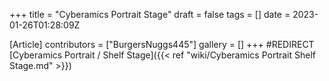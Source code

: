 +++
title = "Cyberamics Portrait Stage"
draft = false
tags = []
date = 2023-01-26T01:28:09Z

[Article]
contributors = ["BurgersNuggs445"]
gallery = []
+++
#REDIRECT [Cyberamics Portrait / Shelf Stage]({{< ref "wiki/Cyberamics Portrait  Shelf Stage.md" >}})